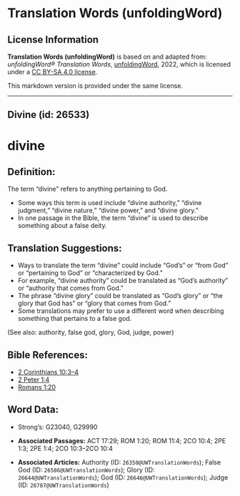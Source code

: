 # Translation Words (unfoldingWord)

## License Information

**Translation Words (unfoldingWord)** is based on and adapted from: _unfoldingWord® Translation Words_, [unfoldingWord](https://unfoldingword.org/utw), 2022, which is licensed under a [CC BY-SA 4.0 license](https://creativecommons.org/licenses/by-sa/4.0/legalcode.en).

This markdown version is provided under the same license.



--------------------------------

## Divine (id: 26533)

divine
======

Definition:
-----------

The term “divine” refers to anything pertaining to God.

* Some ways this term is used include “divine authority,” “divine judgment,” “divine nature,” “divine power,” and “divine glory.”
* In one passage in the Bible, the term “divine” is used to describe something about a false deity.

Translation Suggestions:
------------------------

* Ways to translate the term “divine” could include “God’s” or “from God” or “pertaining to God” or “characterized by God.”
* For example, “divine authority” could be translated as “God’s authority” or “authority that comes from God.”
* The phrase “divine glory” could be translated as “God’s glory” or “the glory that God has” or “glory that comes from God.”
* Some translations may prefer to use a different word when describing something that pertains to a false god.

(See also: authority, false god, glory, God, judge, power)

Bible References:
-----------------

* [2 Corinthians 10:3–4](https://ref.ly/2Cor10:3-2Cor10:4)
* [2 Peter 1:4](https://ref.ly/2Pet1:4)
* [Romans 1:20](https://ref.ly/Rom1:20)

Word Data:
----------

* Strong’s: G23040, G29990

* **Associated Passages:** ACT 17:29; ROM 1:20; ROM 11:4; 2CO 10:4; 2PE 1:3; 2PE 1:4; 2CO 10:3–2CO 10:4
* **Associated Articles:** Authority (ID: `26350@UWTranslationWords`); False God (ID: `26586@UWTranslationWords`); Glory (ID: `26644@UWTranslationWords`); God (ID: `26646@UWTranslationWords`); Judge (ID: `26787@UWTranslationWords`)

